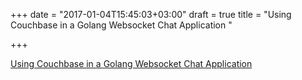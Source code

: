 +++
date = "2017-01-04T15:45:03+03:00"
draft = true
title = "Using Couchbase in a Golang Websocket Chat Application "

+++

<p><a href="https://blog.couchbase.com/2017/january/using-couchbase-in-a-golang-websocket-chat-application">Using Couchbase in a Golang Websocket Chat Application </a></p>
